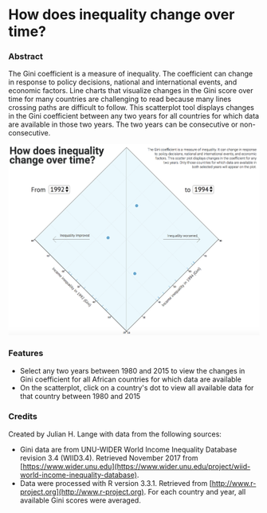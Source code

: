 # How does inequality change over time?

### Abstract
The Gini coefficient is a measure of inequality. The coefficient can change in response to policy decisions, national and international events, and economic factors.
Line charts that visualize changes in the Gini score over time for many countries are challenging to read because many lines crossing paths are difficult to follow.
This scatterplot tool displays changes in the Gini coefficient between any two years for all countries for which data are available in those two years.
The two years can be consecutive or non-consecutive.

![preview.png](preview.png)

### Features
* Select any two years between 1980 and 2015 to view the changes in Gini coefficient for all African countries for which data are available
* On the scatterplot, click on a country's dot to view all available data for that country between 1980 and 2015

### Credits
Created by Julian H. Lange with data from the following sources:

* Gini data are from UNU-WIDER World Income Inequality Database revision 3.4 (WIID3.4). Retrieved November 2017 from [https://www.wider.unu.edu](https://www.wider.unu.edu/project/wiid-world-income-inequality-database).
* Data were processed with R version 3.3.1. Retrieved from [http://www.r-project.org](http://www.r-project.org). For each country and year, all available Gini scores were averaged.